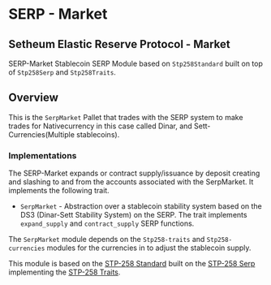 # SERP - Market
## Setheum Elastic Reserve Protocol - Market
SERP-Market Stablecoin SERP Module based on `Stp258Standard` built on top of `Stp258Serp` and `Stp258Traits`.

## Overview

This is the `SerpMarket` Pallet that trades with the SERP system 
to make trades for Nativecurrency in this case called Dinar, and Sett-Currencies(Multiple stablecoins).

 ### Implementations

The SERP-Market expands or contract supply/issuance by deposit creating and slashing to and from the accounts associated with the SerpMarket.
It implements the following trait.

 - `SerpMarket` - Abstraction over a stablecoin stability system based on the DS3 (Dinar-Sett Stability System) on the SERP.
 The trait implements `expand_supply` and `contract_supply` SERP functions.
 
The `SerpMarket` module depends on the `Stp258-traits` and `Stp258-currencies` modules for the currencies in to adjust the stablecoin supply.

This module is based on the [STP-258 Standard](https://github.com/Setheum-Labs/stp258-standard) built on the [STP-258 Serp](https://github.com/Setheum-Labs/stp258-serp) implementing the [STP-258 Traits](https://github.com/Setheum-Labs/stp258-traits).
